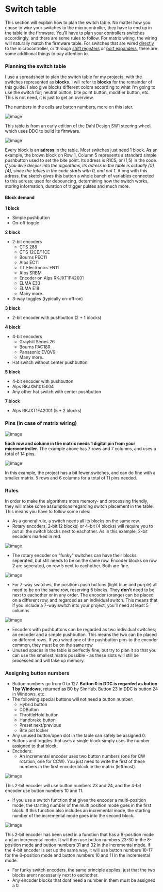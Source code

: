 # Switch table

This section will explain how to plan the switch table. No matter how you chose to wire your switches to the microcontroller, they have to end up in the table in the firmware. You'll have to plan your controllers switches accordingly, and there are some rules to follow. For matrix wiring, the wiring will naturally match the firmware table. For switches that are wired [directly](non-matrix-switches.md) to the microcontroller, or through [shift registers](shift-register.md) or [port expanders](port-expander.md), there are some additional things to pay attention to.&#x20;

### Planning the switch table

I use a spreadsheet to plan the switch table for my projects, with the switches represented as **blocks**. I will refer to **blocks** for the remainder of this guide. I also give blocks different colors according to what I'm going to use the switch for; neutral button, bite point button, modifier button, etc. This is not need, it is just to get an overview.

The numbers in the cells are [button numbers](../../3.-coding/essentials/10\_matrixandanalog.ino.md#button-numbers), more on this later.&#x20;

![image](https://user-images.githubusercontent.com/40788634/191767001-6133685e-d7a5-4eef-9de6-aea218732961.png)

This table is from an early edition of the Dahl Design SW1 steering wheel, which uses DDC to build its firmware.

![image](https://user-images.githubusercontent.com/40788634/191212291-7e49c0ff-8039-435d-b81b-752512a5e36d.png)

Every block is an **adress** in the table. Most switches just need 1 block. As an example, the brown block on Row 1, Column 5 represents a standard simple pushbutton used to set the bite point. Its adress is R1C5, or (1,5) in the code. _If you dive deeper into the algorithms, its adress in the table is actually \[0]\[4], since the tables in the code starts with 0, and not 1._ Along with this adress, the sketch gives this button a whole bunch of variables connected to this adress; used for debouncing, determining how the switch works, storing information, duration of trigger pulses and much more.

#### Block demand

**1 block**

* Simple pushbutton
* On-off toggle

**2 block**

* 2-bit encoders
  * CTS 288
  * CTS 12CE/11CE
  * Bourns PEC11
  * Alps EC11
  * TT Electronics EN11
  * Alps SRBM
  * Encoder on Alps RKJXT1F42001
  * ELMA E33
  * ELMA E18
  * Many more..
* 3-way toggles (typically on-off-on)

**3 block**

* 2-bit encoder with pushbutton (2 + 1 blocks)

**4 block**

* 4-bit encoders
  * Grayhill Series 26
  * Bourns PAC18R
  * Panasonic EVQV9
  * Many more..
* Hat switch without center pushbutton

**5 block**

* 4-bit encoder with pushbutton
* Alps RKJXM1015004
* Any other hat switch with center pushbutton

**7 block**

* Alps RKJXT1F42001 (5 + 2 blocks)

### Pins (in case of matrix wiring)

![image](https://user-images.githubusercontent.com/40788634/191212291-7e49c0ff-8039-435d-b81b-752512a5e36d.png)

**Each row and column in the matrix needs 1 digital pin from your microcontroller.** The example above has 7 rows and 7 columns, and uses a total of 14 pins.

![image](https://user-images.githubusercontent.com/40788634/191214679-a6bf93db-3b8a-4dcb-85d8-b50004addcc5.png)

In this example, the project has a bit fewer switches, and can do fine with a smaller matrix. 5 rows and 6 columns for a total of 11 pins needed.

### &#x20;Rules

In order to make the algorithms more memory- and processing friendly, they will make some assumptions regarding switch placement in the table. This means you have to follow some rules:

* As a general rule, a switch needs all its blocks on the same row.
* Rotary encoders, 2-bit (2 blocks) or 4-bit (4 blocks) will require you to put all the switch blocks next to eachother. As in this example, 2-bit encoders marked in red.

![image](https://user-images.githubusercontent.com/40788634/191216527-024504bc-e566-44d3-bea8-28d1dfe44cff.png)

* The rotary encoder on "funky" switches can have their blocks seperated, but still needs to be on the same row. Encoder blocks on row 2 are seperated, on row 5 next to eachother. Both are fine.

![image](https://user-images.githubusercontent.com/40788634/191217205-40ebc624-d074-4ecf-a8e6-daeaa2efaa36.png)

* For 7-way switches, the position+push buttons (light blue and purple) all need to be on the same row, reserving 5 blocks. They **don't** need to be next to eachother or in any order. The encoder (orange) can be placed on a different row, and regarded as an individual switch. This means that if you include a 7-way switch into your project, you'll need at least 5 columns.

![image](https://user-images.githubusercontent.com/40788634/191218912-43284af8-672b-4cc9-aefe-2ec046dae25d.png)

* Encoders with pushbuttons can be regarded as two individual switches; an encoder and a simple pushbutton. This means the two can be placed on different rows. If you wired one of the pushbutton pins to the encoder common, they must be on the same row.
* Unused spaces in the table is perfectly fine, but try to plan it so that you can use the smallest matrix possible - as these slots will still be processed and will take up memory.

### Assigning button numbers

* Button numbers go from 0 to 127. **Button 0 in DDC is regarded as button 1 by Windows**, returned as B0 by SimHub. Button 23 in DDC is button 24 in Windows, etc.
* The following special buttons will not need a button number:
  * Hybrid button
  * DDButton
  * ThrottleHold button
  * Handbrake button
  * Preset next/previous
  * Bite pot locker
* Any unused button/open slot in the table can safely be assigned 0.
* Buttons and toggles that uses a single block simply uses the number assigned to that block.
* Encoders:
  * An incremental encoder uses two button numbers (one for CW rotation, one for CCW). You just need to write the first of these numbers in the first encoder block in the matrix (leftmost).

![image](https://user-images.githubusercontent.com/40788634/191233513-278b9395-3fc9-4564-b6a8-f66b5f787926.png)

This 2-bit encoder will use button numbers 23 and 24, and the 4-bit encoder use button numbers 10 and 11.

* If you use a switch function that gives the encoder a multi-position mode, the starting number of the multi position mode goes in the first block. If this function also includes an incremental mode, the starting number of the incremental mode goes into the second block.

![image](https://user-images.githubusercontent.com/40788634/191234054-4e2c514d-a6e6-4b8d-a2be-9f9d150e7b80.png)

This 2-bit encoder has been used in a function that has a 8-position mode and an incremental mode. It will then use button numbers 23-30 in the 8-position mode and button numbers 31 and 32 in the incremental mode. If the 4-bit encoder is set up the same way, it will use button numbers 10-17 for the 8-position mode and button numbers 10 and 11 in the incremental mode.

* For funky switch encoders, the same principle applies, just that the two blocks arent necessarily next to eachother.
* Any encoder blocks that dont need a number in them must be assigned a 0.
